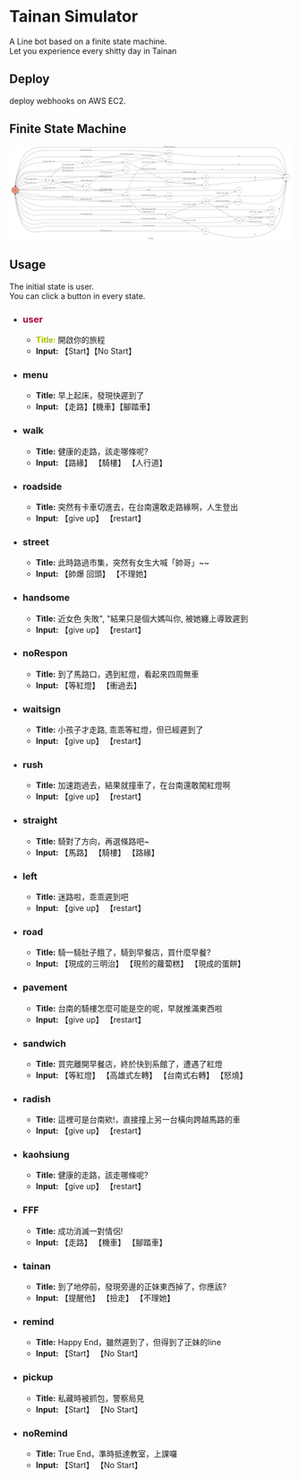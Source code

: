 # Tainan Simulator

A Line bot based on a finite state machine.<br/>
Let you experience every shitty day in Tainan 

## Deploy
deploy webhooks on AWS EC2.

## Finite State Machine
![fsm](./img/show-fsm.png)

## Usage
The initial state is user.<br/>
You can click a button in every state.

- ### <font color="#a04">user</font>
    - **<font color="#ab0">Title:</font>** 開啟你的旅程
	- **Input:** 【Start】【No Start】
- ### menu
    - **Title:** 早上起床，發現快遲到了
    - **Input:** 【走路】【機車】【腳踏車】
- ### walk
    - **Title:** 健康的走路，該走哪條呢?
	- **Input:** 【路緣】 【騎樓】 【人行道】
- ### roadside
    - **Title:** 突然有卡車切進去，在台南還敢走路緣啊，人生登出
	- **Input:** 【give up】 【restart】
- ### street
    - **Title:** 此時路過市集，突然有女生大喊「帥哥」\~~
	- **Input:** 【帥爆 回頭】 【不理她】
- ### handsome
    - **Title:** 近女色 失敗", "結果只是個大媽叫你, 被她纏上導致遲到
	- **Input:** 【give up】 【restart】
- ### noRespon
    - **Title:** 到了馬路口，遇到紅燈，看起來四周無車
	- **Input:** 【等紅燈】 【衝過去】
- ### waitsign
    - **Title:** 小孩子才走路, 乖乖等紅燈，但已經遲到了
	- **Input:** 【give up】 【restart】
- ### rush
    - **Title:** 加速跑過去，結果就撞車了，在台南還敢闖紅燈啊
	- **Input:** 【give up】 【restart】
- ### straight
    - **Title:** 騎對了方向，再選條路吧~
	- **Input:** 【馬路】 【騎樓】 【路緣】
- ### left
    - **Title:** 迷路啦，乖乖遲到吧
	- **Input:** 【give up】 【restart】
- ### road
    - **Title:** 騎一騎肚子餓了，騎到早餐店，買什麼早餐?
	- **Input:** 【現成的三明治】 【現煎的蘿蔔糕】 【現成的蛋餅】
- ### pavement
    - **Title:** 台南的騎樓怎麼可能是空的呢，早就推滿東西啦
	- **Input:** 【give up】 【restart】
- ### sandwich
    - **Title:** 買完離開早餐店，終於快到系館了，遭遇了紅燈
	- **Input:** 【等紅燈】 【高雄式左轉】 【台南式右轉】 【怒燒】
- ### radish
    - **Title:** 這裡可是台南欸!，直接撞上另一台橫向跨越馬路的車
	- **Input:** 【give up】 【restart】
- ### kaohsiung
    - **Title:** 健康的走路，該走哪條呢?
	- **Input:** 【give up】 【restart】
- ### FFF
    - **Title:** 成功消滅一對情侶!
	- **Input:** 【走路】 【機車】 【腳踏車】
- ### tainan
    - **Title:** 到了地停前，發現旁邊的正妹東西掉了，你應該?
	- **Input:** 【提醒他】 【撿走】 【不理她】
- ### remind
    - **Title:** Happy End，雖然遲到了，但得到了正妹的line
	- **Input:** 【Start】 【No Start】
- ### pickup
    - **Title:** 私藏時被抓包，警察局見
	- **Input:** 【Start】 【No Start】
- ### noRemind
    - **Title:** True End，準時抵達教室，上課囉
	- **Input:** 【Start】 【No Start】





